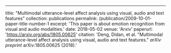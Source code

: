 ---
title: "Multimodal utterance-level affect analysis using visual, audio and text features"
collection: publications
permalink: /publication/2009-10-01-paper-title-number-1
excerpt: 'This paper is about emotion recognition from visual and audio modalities.'
date: 2018-05-02
venue: 'Arxiv'
paperurl: 'https://arxiv.org/abs/1805.00625'
citation: 'Deng, Didan, et al. &quot;Multimodal utterance-level affect analysis using visual, audio and text features.&quot; <i>arXiv preprint</i> arXiv:1805.00625 (2018).'
